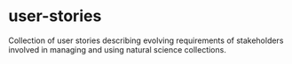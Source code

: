 # user-stories
Collection of user stories describing evolving requirements of stakeholders involved in managing and using natural science collections. 
